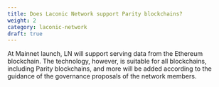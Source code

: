 ```yaml
---
title: Does Laconic Network support Parity blockchains?
weight: 2
category: laconic-network
draft: true
---
```


At Mainnet launch, LN will support serving data from the Ethereum blockchain. The technology, however, is suitable for all blockchains, including Parity blockchains, and more will be added according to the guidance of the governance proposals of the network members.
